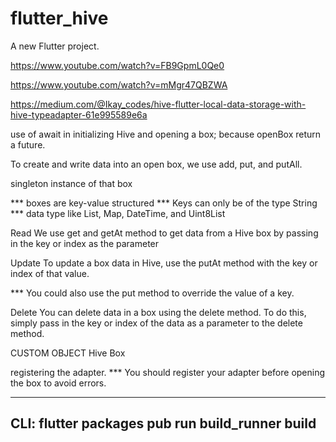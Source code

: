 # flutter_hive

A new Flutter project.

https://www.youtube.com/watch?v=FB9GpmL0Qe0

https://www.youtube.com/watch?v=mMgr47QBZWA

https://medium.com/@Ikay_codes/hive-flutter-local-data-storage-with-hive-typeadapter-61e995589e6a


use of await in initializing Hive and opening a box; 
because openBox return a future.

To create and write data into an open box, we use add, put, and putAll.

singleton instance of that box

*** boxes are key-value structured
*** Keys can only be of the type String
*** data type like List, Map, DateTime, and Uint8List

Read
We use get and getAt method to get data from a Hive box by passing in the key or index as the parameter

Update
To update a box data in Hive, use the putAt method with the key or index of that value.

*** You could also use the put method to override the value of a key.


Delete
You can delete data in a box using the delete method. To do this, simply pass in the key or index of the data as a parameter to the delete method.




CUSTOM OBJECT Hive Box

registering the adapter. 
*** You should register your adapter before opening the box to avoid errors.

------------------------------------------------
CLI: flutter packages pub run build_runner build
------------------------------------------------



